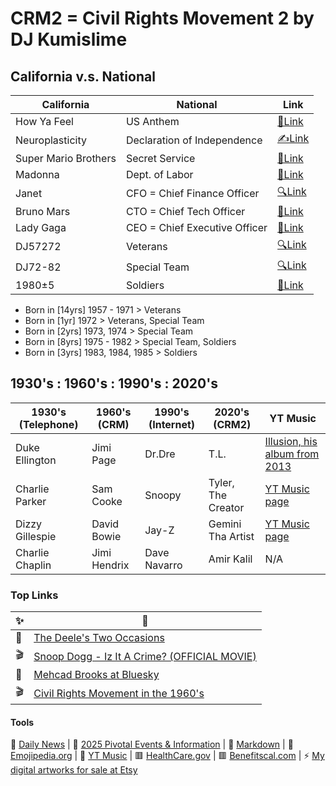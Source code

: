 # CRM2 = Civil Rights Movement 2 by DJ Kumislime

## California v.s. National
| California | National | Link
| -------------    | ------------- | -------------
| How Ya Feel | US Anthem | [🎵Link](https://youtu.be/n1Q6tajTKnw?feature=shared)
| Neuroplasticity | Declaration of Independence | [✍️Link](https://en.wikipedia.org/wiki/Neuroplasticity)
| Super Mario Brothers | Secret Service | [🎵Link](https://www.youtube.com/watch?v=R3WRa88HnVc&list=PL27411ED2E8B82D9C)
| Madonna | Dept. of Labor | [💸Link](https://en.wikipedia.org/wiki/Madonna)
| Janet | CFO = Chief Finance Officer | [🔍Link](https://www.revolt.tv/article/janet-jackson-career-influence-and-legacy-in-pop-and-r-and-b)
| Bruno Mars | CTO = Chief Tech Officer | [🎵Link](https://youtu.be/OPf0YbXqDm0?feature=shared)
| Lady Gaga | CEO = Chief Executive Officer | [🎵Link](https://youtu.be/fmC6b6_ovZY?feature=shared)
| DJ57272 | Veterans | [🔍Link](https://en.wikipedia.org/wiki/Veteran)
| DJ72-82 | Special Team | [🔍Link](https://www.imdb.com/title/tt0068646/)
| 1980±5 | Soldiers | [🎵Link](https://youtu.be/TaD3SgPuccE?feature=shared)

- Born in [14yrs] 1957 - 1971 > Veterans
- Born in [1yr] 1972 > Veterans, Special Team
- Born in [2yrs] 1973, 1974 > Special Team
- Born in [8yrs] 1975 - 1982 > Special Team, Soldiers
- Born in [3yrs] 1983, 1984, 1985 > Soldiers

## 1930's : 1960's : 1990's : 2020's
| 1930's (Telephone) | 1960's (CRM)  | 1990's (Internet) | 2020's (CRM2)     | YT Music
| -------------    | ------------- | -------------     | -------------       | -------------
| Duke Ellington   | Jimi Page     | Dr.Dre            | T.L.                | [Illusion, his album from 2013](https://music.youtube.com/playlist?list=OLAK5uy_kcHTm0Vs-uU7Z0O5DpDB5flubNaHZcoDA&feature=shared)
| Charlie Parker   | Sam Cooke     | Snoopy            | Tyler, The Creator  | [YT Music page](https://music.youtube.com/channel/UCo1DYcm1IZ9v3UPkpiAcgtg?feature=shared)
| Dizzy Gillespie  | David Bowie   | Jay-Z             | Gemini Tha Artist   | [YT Music page](https://music.youtube.com/channel/UCmNRZMc-MAD7BPEmLC6Y93w?feature=shared)
| Charlie Chaplin  | Jimi Hendrix  | Dave Navarro      | Amir Kalil          | N/A

### Top Links
| ✨ | 🎀
| ------------- | -------------
| 🎵 | [The Deele's Two Occasions](https://youtu.be/6vr9a46ZZ18?feature=shared)
| 🎬 | [Snoop Dogg - Iz It A Crime? (OFFICIAL MOVIE)](https://youtu.be/YJTqBL7MSX0?feature=shared)
| 🗽 | [Mehcad Brooks at Bluesky](https://bsky.app/profile/mehcad.bsky.social)
| 🎬 | [Civil Rights Movement in the 1960's](https://youtu.be/9ppTiyxFSs0?si=9JVIwt_BKtFEZoEJ)

#### Tools
🌠 [Daily News](https://github.com/djkumislime/djkumislime/tree/main) | 🌠 [2025 Pivotal Events & Information](https://github.com/djkumislime/2025/blob/main/README.md) | 💝 [Markdown](https://docs.github.com/en/get-started/writing-on-github/getting-started-with-writing-and-formatting-on-github/basic-writing-and-formatting-syntax) | 💝 [Emojipedia.org](https://emojipedia.org/) | 💝 [YT Music](https://music.youtube.com/) | 🟥 [HealthCare.gov](https://www.healthcare.gov) | 🟥 [Benefitscal.com](https://benefitscal.com) | ⚡ [My digital artworks for sale at Etsy](https://etsy.com/shop/935ent)
